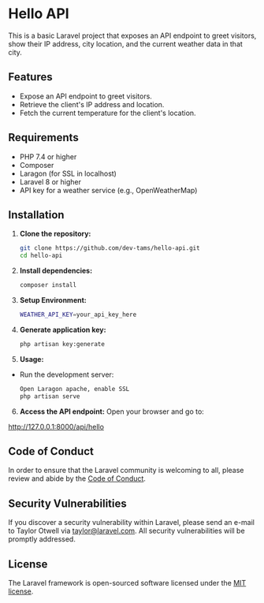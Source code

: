 # Hello API

This is a basic Laravel project that exposes an API endpoint to greet visitors, show their IP address, city location, and the current weather data in that city.

## Features

- Expose an API endpoint to greet visitors.
- Retrieve the client's IP address and location.
- Fetch the current temperature for the client's location.

## Requirements

- PHP 7.4 or higher
- Composer
- Laragon (for SSL in localhost)
- Laravel 8 or higher
- API key for a weather service (e.g., OpenWeatherMap)

## Installation

1. **Clone the repository:**
   ```bash
   git clone https://github.com/dev-tams/hello-api.git
   cd hello-api

2. **Install dependencies:**
     ```bash
    composer install

3. **Setup Environment:**
    ```bash
    WEATHER_API_KEY=your_api_key_here

4. **Generate application key:**
    ```bash
    php artisan key:generate

5. **Usage:**
 - Run the development server:
    ```bash
    Open Laragon apache, enable SSL
    php artisan serve

6. **Access the API endpoint:**
    Open your browser and go to:

http://127.0.0.1:8000/api/hello

## Code of Conduct

In order to ensure that the Laravel community is welcoming to all, please review and abide by the [Code of Conduct](https://laravel.com/docs/contributions#code-of-conduct).

## Security Vulnerabilities

If you discover a security vulnerability within Laravel, please send an e-mail to Taylor Otwell via [taylor@laravel.com](mailto:taylor@laravel.com). All security vulnerabilities will be promptly addressed.

## License

The Laravel framework is open-sourced software licensed under the [MIT license](https://opensource.org/licenses/MIT).
